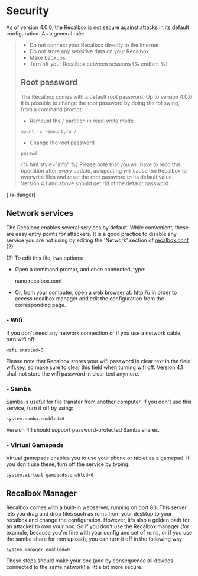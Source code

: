 # Security

As of version 4.0.0, the Recalbox is not secure against attacks in its default configuration. As a general rule:


>* Do not connect your Recalbox directly to the Internet
>* Do not store any sensitive data on your Recalbox
>* Make backups
>* Turn off your Recalbox between sessions
>{% endhint %}
>
>## Root password <a id="root-password"></a>
>
>The Recalbox comes with a default root password. Up to version 4.0.0 it is possible to change the root password by doing the following, from a command prompt:
>
>* Remount the / partition in read-write mode
>
>  `mount -o remount,rw /`
>
>* Change the root password
>
>  `passwd`
>
>{% hint style="info" %}
>Please note that you will have to redo this operation after every update, as updating will cause the Recalbox to overwrite files and reset the root password to its default value. Version 4.1 and above should get rid of the default password.​
>
{.is-danger}

## Network services <a id="network-services"></a>

The Recalbox enables several services by default. While convenient, these are easy entry points for attackers. It is a good practice to disable any service you are not using by editing the 'Network' section of [recalbox.conf](getting-started/the-recalbox.conf-file.md) \(2\)

\(2\) To edit this file, two options:

* Open a command prompt, and once connected, type:

  nano recalbox.conf

* Or, from your computer, open a web browser at: http://\/ in order to access recalbox manager and edit the configuration from the corresponding page.

### - Wifi <a id="wifi"></a>

If you don't need any network connection or if you use a network cable, turn wifi off:

```text
wifi.enabled=0
```

Please note that Recalbox stores your wifi password in clear text in the field wifi.key, so make sure to clear this field when turning wifi off. Version 4.1 shall not store the wifi password in clear text anymore.

### - Samba <a id="samba"></a>

Samba is useful for file transfer from another computer. If you don't use this service, turn it off by using:

```text
system.samba.enabled=0
```

Version 4.1 should support password-protected Samba shares.

### - Virtual Gamepads <a id="virtual-gamepads"></a>

Virtual gamepads enables you to use your phone or tablet as a gamepad. If you don't use these, turn off the service by typing:

```text
system.virtual-gamepads.enabled=0
```



## Recalbox Manager <a id="recalbox-manager"></a>

Recalbox comes with a built-in webserver, running on port 80. This server lets you drag and drop files such as roms from your desktop to your recalbox and change the configuration. However, it's also a golden path for an attacker to own your box. So if you don't use the Recalbox manager \(for example, because you're fine with your config and set of roms, or if you use the samba share for rom upload\), you can turn it off in the following way:

```text
system.manager.enabled=0
```

These steps should make your box \(and by consequence all devices connected to the same network\) a little bit more secure.

